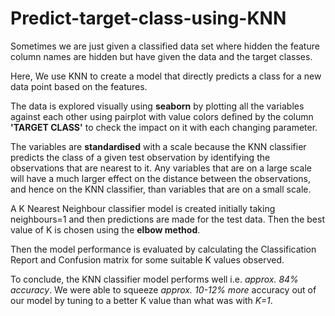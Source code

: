 # Predict-target-class-using-KNN

Sometimes we are just given a classified data set where hidden the feature column names are hidden but have given the data and the target classes.

Here, We use KNN to create a model that directly predicts a class for a new data point based on the features.

The data is explored visually using **seaborn** by plotting all the variables against each other using pairplot with value colors defined by the column **'TARGET CLASS'** to check the impact on it with each changing parameter.

The variables are **standardised** with a scale because the KNN classifier predicts the class of a given test observation by identifying the observations that are nearest to it. Any variables that are on a large scale will have a much larger effect on the distance between the observations, and hence on the KNN classifier, than variables that are on a small scale.

A K Nearest Neighbour classifier model is created initially taking neighbours=1 and then predictions are made for the test data.
Then the best value of K is chosen using the **elbow method**.

Then the model performance is evaluated by calculating the Classification Report and Confusion matrix for some suitable K values observed.

To conclude, the KNN classifier model performs well i.e. *approx. 84% accuracy*. We were able to squeeze *approx. 10-12% more*  accuracy out of our model by tuning to a better K value than what was with *K=1*.
